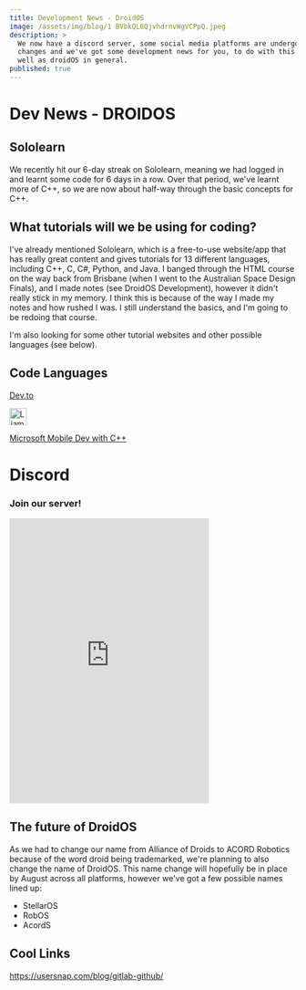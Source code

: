 ```yaml
---
title: Development News - DroidOS
image: /assets/img/blog/1 BVbkQL6QjvhdrnvWgVCPpQ.jpeg
description: >
  We now have a discord server, some social media platforms are undergoing
  changes and we've got some development news for you, to do with this site as
  well as droidOS in general.
published: true
---
```


# Dev News - DROIDOS
## Sololearn
We recently hit our 6-day streak on Sololearn, meaning we had logged in and learnt some code for 6 days in a row. Over that period, we've learnt more of C++, so we are now about half-way through the basic concepts for C++.

## What tutorials will we be using for coding?
I've already mentioned Sololearn, which is a free-to-use website/app that has really great content and gives tutorials for 13 different languages, including C++, C, C#, Python, and Java. I banged through the HTML course on the way back from Brisbane (when I went to the Australian Space Design Finals), and I made notes (see DroidOS Development), however it didn't really stick in my memory. I think this is because of the way I made my notes and how rushed I was. I still understand the basics, and I'm going to be redoing that course.

I'm also looking for some other tutorial websites and other possible languages (see below).

## Code Languages
[Dev.to](https://dev.to/kennethevans107/5-programming-languages-for-mobile-app-development--2ec5)

<a href="https://dev.to/irisdroidology">
  <img src="https://d2fltix0v2e0sb.cloudfront.net/dev-badge.svg" alt="Liam Arbuckle's DEV Profile" height="30" width="30" />
</a>

[Microsoft Mobile Dev with C++](https://docs.microsoft.com/en-us/visualstudio/cross-platform/?view=vs-2019)


# Discord
### Join our server!
<iframe src="https://discordapp.com/widget?id=553041942439657492&theme=dark" width="350" height="500" allowtransparency="true" frameborder="0"></iframe>

## The future of DroidOS
As we had to change our name from Alliance of Droids to ACORD Robotics because of the word droid being trademarked, we're planning to also change the name of DroidOS. This name change will hopefully be in place by August across all platforms, however we've got a few possible names lined up:

* StellarOS
* RobOS
* AcordS

## Cool Links
https://usersnap.com/blog/gitlab-github/

